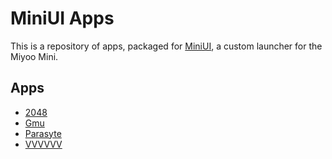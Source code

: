 # MiniUI Apps

This is a repository of apps, packaged for [MiniUI](https://github.com/shauninman/MiniUI),
a custom launcher for the Miyoo Mini.

## Apps

- [2048](2048.pak)
- [Gmu](Gmu.pak)
- [Parasyte](Parasyte.pak)
- [VVVVVV](VVVVVV.pak)
